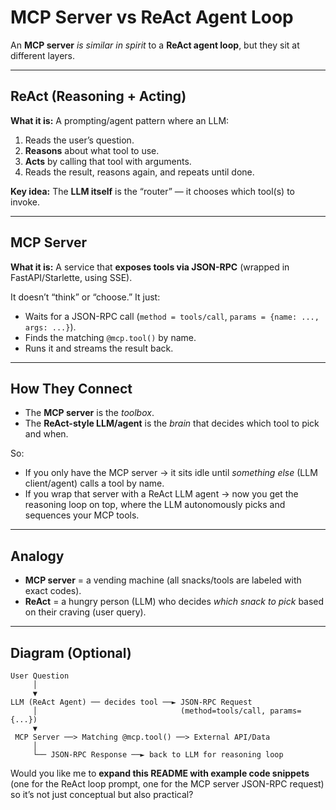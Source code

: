 # MCP Server vs ReAct Agent Loop

An **MCP server** *is similar in spirit* to a **ReAct agent loop**, but they sit at different layers.

---

## ReAct (Reasoning + Acting)

**What it is:**
A prompting/agent pattern where an LLM:

1. Reads the user’s question.
2. **Reasons** about what tool to use.
3. **Acts** by calling that tool with arguments.
4. Reads the result, reasons again, and repeats until done.

**Key idea:**
The **LLM itself** is the “router” — it chooses which tool(s) to invoke.

---

## MCP Server

**What it is:**
A service that **exposes tools via JSON-RPC** (wrapped in FastAPI/Starlette, using SSE).

It doesn’t “think” or “choose.”
It just:

* Waits for a JSON-RPC call (`method = tools/call`, `params = {name: ..., args: ...}`).
* Finds the matching `@mcp.tool()` by name.
* Runs it and streams the result back.

---

## How They Connect

* The **MCP server** is the *toolbox*.
* The **ReAct-style LLM/agent** is the *brain* that decides which tool to pick and when.

So:

* If you only have the MCP server → it sits idle until *something else* (LLM client/agent) calls a tool by name.
* If you wrap that server with a ReAct LLM agent → now you get the reasoning loop on top, where the LLM autonomously picks and sequences your MCP tools.

---

## Analogy

* **MCP server** = a vending machine (all snacks/tools are labeled with exact codes).
* **ReAct** = a hungry person (LLM) who decides *which snack to pick* based on their craving (user query).

---

## Diagram (Optional)

```text
User Question
     │
     ▼
LLM (ReAct Agent) ── decides tool ──► JSON-RPC Request
     │                                (method=tools/call, params={...})
     ▼
 MCP Server ──> Matching @mcp.tool() ──> External API/Data
     │
     └── JSON-RPC Response ──► back to LLM for reasoning loop
```

Would you like me to **expand this README with example code snippets** (one for the ReAct loop prompt, one for the MCP server JSON-RPC request) so it’s not just conceptual but also practical?
